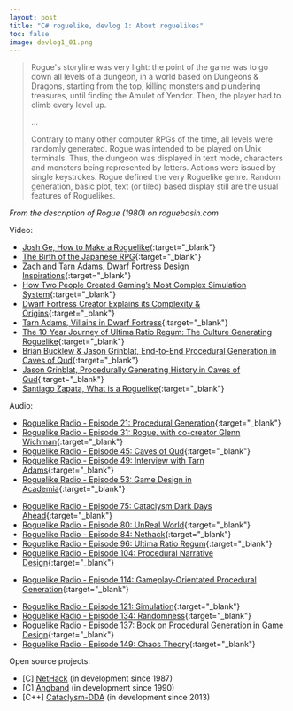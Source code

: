 ```yaml
---
layout: post
title: "C# roguelike, devlog 1: About roguelikes"
toc: false
image: devlog1_01.png
---
```


<!--summary-->

>Rogue's storyline was very light: the point of the game was to go down all levels of a dungeon, in a world based on Dungeons & Dragons, starting from the top, killing monsters and plundering treasures, until finding the Amulet of Yendor. Then, the player had to climb every level up.
>
> ...
>
> Contrary to many other computer RPGs of the time, all levels were randomly generated. Rogue was intended to be played on Unix terminals. Thus, the dungeon was displayed in text mode, characters and monsters being represented by letters. Actions were issued by single keystrokes. Rogue defined the very Roguelike genre. Random generation, basic plot, text (or tiled) based display still are the usual features of Roguelikes. 

*From the description of Rogue (1980) on roguebasin.com*

<!--/summary-->

<div class="block-title">Video:</div>

- [Josh Ge, How to Make a Roguelike](https://youtu.be/jviNpRGuCIU){:target="_blank"}
- [The Birth of the Japanese RPG](https://youtu.be/fJiwn8iXqOI){:target="_blank"}
- [Zach and Tarn Adams, Dwarf Fortress Design Inspirations](https://youtu.be/Zh6dnx9FM1g){:target="_blank"}
- [How Two People Created Gaming’s Most Complex Simulation System](https://youtu.be/1ieGQ_YddX0){:target="_blank"}
- [Dwarf Fortress Creator Explains its Complexity & Origins](https://youtu.be/VAhHkJQ3KgY){:target="_blank"}
- [Tarn Adams, Villains in Dwarf Fortress](https://youtu.be/4-7TtPX5uhg){:target="_blank"}
- [The 10-Year Journey of Ultima Ratio Regum: The Culture Generating Roguelike](https://youtu.be/giIIoIKntnw){:target="_blank"}
- [Brian Bucklew & Jason Grinblat, End-to-End Procedural Generation in Caves of Qud](https://youtu.be/jV-DZqdKlnE){:target="_blank"}
- [Jason Grinblat, Procedurally Generating History in Caves of Qud](https://youtu.be/H0sLa1y3BW4){:target="_blank"}
- [Santiago Zapata, What is a Roguelike](https://youtu.be/wwc7pZqs9UA){:target="_blank"}

<div class="block-title">Audio:</div>

- [Roguelike Radio - Episode 21: Procedural Generation](http://www.roguelikeradio.com/2012/02/episode-21-procedural-generation.html){:target="_blank"}
- [Roguelike Radio - Episode 31: Rogue, with co-creator Glenn Wichman](http://www.roguelikeradio.com/2012/04/episode-31-rogue-with-co-creator-glenn.html){:target="_blank"}
- [Roguelike Radio - Episode 45: Caves of Qud](http://www.roguelikeradio.com/2012/09/episode-45-caves-of-qud.html){:target="_blank"}
- [Roguelike Radio - Episode 49: Interview with Tarn Adams](http://www.roguelikeradio.com/2012/10/episode-49-interview-with-tarn-adams.html){:target="_blank"}
- [Roguelike Radio - Episode 53: Game Design in Academia](http://www.roguelikeradio.com/2012/11/episode-53-game-design-in-academia.html){:target="_blank"}
<!--- [Roguelike Radio - Episode 54: Game Jams](http://www.roguelikeradio.com/2012/11/episode-54-game-jams.html){:target="_blank"}-->
- [Roguelike Radio - Episode 75: Cataclysm Dark Days Ahead](http://www.roguelikeradio.com/2013/07/episode-75-cataclysm-dark-days-ahead.html){:target="_blank"}
- [Roguelike Radio - Episode 80: UnReal World](http://www.roguelikeradio.com/2013/09/this-is-episode-80-of-roguelike-radio.html){:target="_blank"}
- [Roguelike Radio - Episode 84: Nethack](http://www.roguelikeradio.com/2013/12/episode-84-nethack.html){:target="_blank"}
- [Roguelike Radio - Episode 96: Ultima Ratio Regum](http://www.roguelikeradio.com/2015/01/episode-96-ultima-ratio-regum.html){:target="_blank"}
- [Roguelike Radio - Episode 104: Procedural Narrative Design](http://www.roguelikeradio.com/2015/08/episode-104-narrative-design.html){:target="_blank"}
<!-- [Roguelike Radio - Episode 105: Dungeon Hacks, a book about roguelikes](http://www.roguelikeradio.com/2015/08/episode-105-dungeon-hacks-book-about.html){:target="_blank"}-->
- [Roguelike Radio - Episode 114: Gameplay-Orientated Procedural Generation](http://www.roguelikeradio.com/2016/01/episode-114-gameplay-orientated.html){:target="_blank"}
<!--- [Roguelike Radio - Episode 119: Coding Practices](http://www.roguelikeradio.com/2016/03/episode-119-coding-practices.html){:target="_blank"}-->
- [Roguelike Radio - Episode 121: Simulation](http://www.roguelikeradio.com/2016/04/episode-121-simulation.html){:target="_blank"}
- [Roguelike Radio - Episode 134: Randomness](http://www.roguelikeradio.com/2017/03/episode-134-randomness.html){:target="_blank"}
- [Roguelike Radio - Episode 137: Book on Procedural Generation in Game Design](http://www.roguelikeradio.com/2017/06/episode-137-book-on-procedural.html){:target="_blank"}
- [Roguelike Radio - Episode 149: Chaos Theory](http://www.roguelikeradio.com/2018/12/episode-149-chaos-theory.html){:target="_blank"}

<div class="block-title">Open source projects:</div>

- \[C\] [NetHack](https://github.com/NetHack/NetHack) (in development since 1987)
- \[C\] [Angband](https://github.com/angband/angband) (in development since 1990)
- \[C++\] [Cataclysm-DDA](https://github.com/CleverRaven/Cataclysm-DDA) (in development since 2013)
